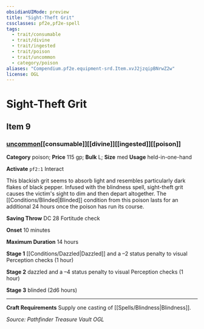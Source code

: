 ```yaml
---
obsidianUIMode: preview
title: "Sight-Theft Grit"
cssclasses: pf2e,pf2e-spell
tags:
  - trait/consumable
  - trait/divine
  - trait/ingested
  - trait/poison
  - trait/uncommon
  - category/poison
aliases: "Compendium.pf2e.equipment-srd.Item.xvJ2jzqipBNrwZ2w"
license: OGL
---
```

# Sight-Theft Grit
## Item 9
### [uncommon](uncommon "Uncommon Rarity Trait")[[consumable]][[divine]][[ingested]][[poison]]

**Category** poison; 
**Price** 115 gp; 
**Bulk** L; **Size** med
**Usage** held-in-one-hand

**Activate** `pf2:1` Interact

This blackish grit seems to absorb light and resembles particularly dark flakes of black pepper. Infused with the blindness spell, sight-theft grit causes the victim's sight to dim and then depart altogether. The [[Conditions/Blinded|Blinded]] condition from this poison lasts for an additional 24 hours once the poison has run its course.

**Saving Throw** DC 28 Fortitude check

**Onset** 10 minutes

**Maximum Duration** 14 hours

**Stage 1** [[Conditions/Dazzled|Dazzled]] and a –2 status penalty to visual Perception checks (1 hour)

**Stage 2** dazzled and a –4 status penalty to visual Perception checks (1 hour)

**Stage 3** blinded (2d6 hours)

* * *

**Craft Requirements** Supply one casting of [[Spells/Blindness|Blindness]].

*Source: Pathfinder Treasure Vault*
*OGL*